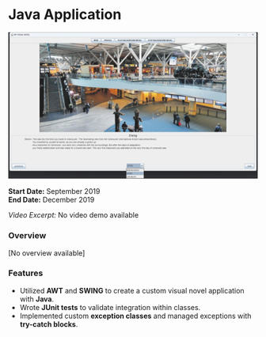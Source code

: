 # Java Application

![Cover Image](../cover_imgs/cover-javaApplication.png)

**Start Date:** September 2019  
**End Date:** December 2019

_Video Excerpt:_ No video demo available

### Overview

[No overview available]

### Features

- Utilized **AWT** and **SWING** to create a custom visual novel application with **Java**.
- Wrote **JUnit tests** to validate integration within classes.
- Implemented custom **exception classes** and managed exceptions with **try-catch blocks**.
